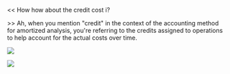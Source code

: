 <<
How how about the credit cost i?

\>>
Ah, when you mention "credit" in the context of the accounting method for amortized analysis, you're referring to the credits assigned to operations to help account for the actual costs over time.

![](https://i.imgur.com/KGKA0jL.png)

![](https://i.imgur.com/5zbIgfa.png)


